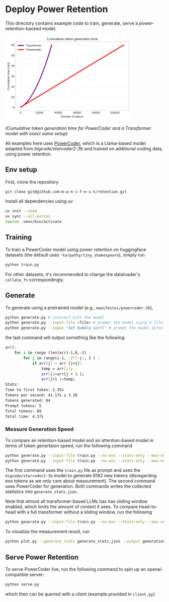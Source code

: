 
# Deploy Power Retention

This directory contains example code to train, generate, serve a power-retention-backed model.

<img src="./generation_time.png" width="400"/>

*(Cumulative token generation time for PowerCoder and a Transformer model with exact same setup)*

All examples here uses [PowerCoder](https://huggingface.co/manifestai/powercoder-3b), which is a Llama-based model adapted from *bigcode/starcoder2-3b* and trained on additional coding data, using power retention.


## Env setup

First, clone the repository

```bash
git clone git@github.com:m-a-n-i-f-e-s-t/retention.git
```

Install all dependencies using uv
```bash
uv init --seed
uv sync --all-extras
source .venv/bin/activate
```

## Training

To train a PowerCoder model using power retention on huggingface datasets (the default uses `'karpathy/tiny_shakespeare`), simply run

```bash
python train.py
```

For other datasets, it's recommended to change the dataloader's `collate_fn` correspondingly.

## Generate

To generate using a pretrained model (e.g., `manifestai/powercoder-3b`), 

```bash
python generate.py # interact with the model
python generate.py --input-file <file> # prompt the model using a file
python generate.py --input "def bubble_sort(" # prompt the model directly
```

the last command will output something like the following:

```bash
arr):
    for i in range (len(arr)-1,0,-1) :
        for j in range(i-1, -2*(-j), 3 ) :
            if arr[j] > arr [j+1]:
                temp = arr[j]; 
                arr[j]=arr[j + 1 ];  
                arr[j+1 ]=temp;
Stats:
Time to first token: 2.35s
Tokens per second: 41.17s ± 3.20
Tokens generated: 84
Prompt tokens: 5
Total tokens: 89
Total time: 4.37s
```

### Measure Generation Speed

To compare an retention-based model and an attention-based model in terms of token genertaion speed, run the following command

```bash
python generate.py --input-file train.py --no-eos --stats-only --max-new-tokens 8192 --model bigcode/starcoder2-3b
python generate.py --input-file train.py --no-eos --stats-only --max-new-tokens 8192 --model manifestai/powercoder-3b --switch-over-seq-len 1024
```
The first command uses the `train.py` file as prompt and uses the `bigcode/starcoder2-3b` model to generate 8192 new tokens (disregarding eos tokens as we only care about measurement). The second command uses PowerCoder for generation. Both commands writes the collected statistics into `generate_stats.json`.

Note that almost all transformer-based LLMs has has sliding window enabled, which limits the amount of context it sees. To compare head-to-head with a full transformer without a sliding window, run the following

```bash
python generate.py --input-file train.py --no-eos --stats-only --max-new-tokens 8192 --model bigcode/starcoder2-3b --disable-sliding-window
```

To visualize the measurement result, run

```bash
python plot.py --generate_stats generate_stats.json --output generation_time.png
```

## Serve Power Retention

To serve PowerCoder live, run the following command to spin up an openai-compatible server:

```bash
python serve.py
```

which then can be queried with a client (example provided in `client.py`).
